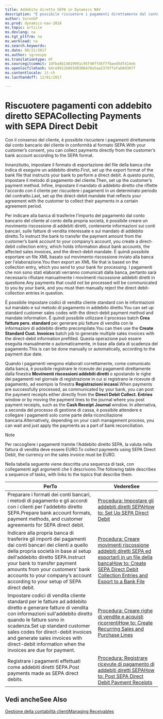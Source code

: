```yaml
---
title: Addebito diretto SEPA in Dynamics NAV
description: "È possibile riscuotere i pagamenti direttamente dal conto bancario del cliente secondo il formato SEPA."
author: SorenGP
ms.prod: dynamics-nav-2018
ms.topic: article
ms.devlang: na
ms.tgt_pltfrm: na
ms.workload: na
ms.search.keywords: 
ms.date: 08/21/2017
ms.author: sgroespe
ms.translationtype: HT
ms.sourcegitcommit: 1dfba8b14019991c95f40ffd5f7fbaed5df414eb
ms.openlocfilehash: b4ce9912b893d8308470a5aa2379ffafab0d307f
ms.contentlocale: it-ch
ms.lasthandoff: 12/01/2017

---
```

# <a name="collecting-payments-with-sepa-direct-debit"></a><span data-ttu-id="1d454-103">Riscuotere pagamenti con addebito diretto SEPA</span><span class="sxs-lookup"><span data-stu-id="1d454-103">Collecting Payments with SEPA Direct Debit</span></span>
<span data-ttu-id="1d454-104">Con il consenso del cliente, è possibile riscuotere i pagamenti direttamente dal conto bancario del cliente in conformità al formato SEPA.</span><span class="sxs-lookup"><span data-stu-id="1d454-104">With your customer’s consent, you can collect payments directly from the customer’s bank account according to the SEPA format.</span></span>  

 <span data-ttu-id="1d454-105">Innanzitutto, impostare il formato di esportazione del file della banca che indica di eseguire un addebito diretto.</span><span class="sxs-lookup"><span data-stu-id="1d454-105">First, set up the export format of the bank file that instructs your bank to perform a direct debit.</span></span> <span data-ttu-id="1d454-106">A questo punto, impostare il metodo di pagamento del cliente.</span><span class="sxs-lookup"><span data-stu-id="1d454-106">Then, set up the customer’s payment method.</span></span> <span data-ttu-id="1d454-107">Infine, impostare il mandato di addebito diretto che riflette l'accordo con il cliente per riscuotere i pagamenti in un determinato periodo del contratto.</span><span class="sxs-lookup"><span data-stu-id="1d454-107">Last, set up the direct-debit mandate that reflects your agreement with the customer to collect their payments in a certain agreement period.</span></span>  

 <span data-ttu-id="1d454-108">Per indicare alla banca di trasferire l'importo del pagamento dal conto bancario del cliente al conto della propria società, è possibile creare un movimento riscossione di addebiti diretti, contenente informazioni sui conti bancari, sulle fatture di vendita interessate e sul mandato di addebito diretto.</span><span class="sxs-lookup"><span data-stu-id="1d454-108">To instruct the bank to transfer the payment amount from the customer’s bank account to your company’s account, you create a direct-debit collection entry, which holds information about bank accounts, the affected sales invoices, and the direct-debit mandate.</span></span> <span data-ttu-id="1d454-109">È quindi possibile esportare un file XML basato sul movimento riscossione inviato alla banca per l'elaborazione.</span><span class="sxs-lookup"><span data-stu-id="1d454-109">You then export an XML file that is based on the collection entry, which you send to your bank for processing.</span></span> <span data-ttu-id="1d454-110">I pagamenti che non sono stati elaborati verranno comunicati dalla banca, pertanto sarà necessario rifiutare manualmente i movimenti riscossione addebiti diretti in questione.</span><span class="sxs-lookup"><span data-stu-id="1d454-110">Any payments that could not be processed will be communicated to you by your bank, and you must then manually reject the direct debit-collection entries in question.</span></span>  

 <span data-ttu-id="1d454-111">È possibile impostare codici di vendita cliente standard con le informazioni sul mandato e sul metodo di pagamento in addebito diretto.</span><span class="sxs-lookup"><span data-stu-id="1d454-111">You can set up standard customer sales codes with the direct-debit payment method and mandate information.</span></span> <span data-ttu-id="1d454-112">È quindi possibile utilizzare il processo batch **Crea fatture pers. standard** per generare più fatture di vendita con le informazioni di addebito diretto precompilate.</span><span class="sxs-lookup"><span data-stu-id="1d454-112">You can then use the **Create Standard Cust. Invoices** batch job to generate multiple sales invoices with the direct-debit information prefilled.</span></span> <span data-ttu-id="1d454-113">Questa operazione può essere eseguita manualmente o automaticamente, in base alla data di scadenza del pagamento.</span><span class="sxs-lookup"><span data-stu-id="1d454-113">This is can be done manually or automatically, according to the payment due date.</span></span>  

 <span data-ttu-id="1d454-114">Quando i pagamenti vengono elaborati correttamente, come comunicato dalla banca, è possibile registrare le ricevute dei pagamenti direttamente dalla finestra **Movimenti riscossioni addebiti diretti** o spostando le righe dei pagamenti nel giornale di registrazione in cui si registrano le ricevute di pagamento, ad esempio la finestra **Registrazioni incassi**.</span><span class="sxs-lookup"><span data-stu-id="1d454-114">When payments are successfully processed, as communicated by your bank, you can post the payment receipts either directly from the **Direct Debit Collect. Entries** window or by moving the payment lines to the journal where you post payment receipts, such as the **Cash Receipt Journal** window.</span></span> <span data-ttu-id="1d454-115">In alternativa, a seconda del processo di gestione di cassa, è possibile attendere e collegare i pagamenti solo come parte della riconciliazione bancaria.</span><span class="sxs-lookup"><span data-stu-id="1d454-115">Alternatively, depending on your cash management process, you can wait and just apply the payments as a part of bank reconciliation.</span></span>  

> [!NOTE]  
>  <span data-ttu-id="1d454-116">Per raccogliere i pagamenti tramite l'Addebito diretto SEPA, la valuta nella fattura di vendita deve essere EURO.</span><span class="sxs-lookup"><span data-stu-id="1d454-116">To collect payments using SEPA Direct Debit, the currency on the sales invoice must be EURO.</span></span>  

 <span data-ttu-id="1d454-117">Nella tabella seguente viene descritta una sequenza di task, con collegamenti agli argomenti che li descrivono.</span><span class="sxs-lookup"><span data-stu-id="1d454-117">The following table describes a sequence of tasks, with links to the topics that describe them.</span></span>   

|<span data-ttu-id="1d454-118">**Per**</span><span class="sxs-lookup"><span data-stu-id="1d454-118">**To**</span></span>|<span data-ttu-id="1d454-119">**Vedere**</span><span class="sxs-lookup"><span data-stu-id="1d454-119">**See**</span></span>|  
|------------|-------------|  
|<span data-ttu-id="1d454-120">Preparare i formati dei conti bancari, i metodi di pagamento e gli accordi con i clienti per l'addebito diretto SEPA.</span><span class="sxs-lookup"><span data-stu-id="1d454-120">Prepare bank account formats, payment methods, and customer agreements for SEPA direct debit.</span></span>|[<span data-ttu-id="1d454-121">Procedura: Impostare gli addebiti diretti SEPA</span><span class="sxs-lookup"><span data-stu-id="1d454-121">How to: Set Up SEPA Direct Debit</span></span>](finance-how-to-set-up-sepa-direct-debit.md)|  
|<span data-ttu-id="1d454-122">Indicare alla propria banca di trasferire gli importi dei pagamenti dai conti bancari dei clienti a quello della propria società in base al setup dell'addebito diretto SEPA.</span><span class="sxs-lookup"><span data-stu-id="1d454-122">Instruct your bank to transfer payment amounts from your customers’ bank accounts to your company’s account according to your setup of SEPA direct debit.</span></span>|[<span data-ttu-id="1d454-123">Procedura: Creare movimenti riscossione addebiti diretti SEPA ed esportarli in un file della banca</span><span class="sxs-lookup"><span data-stu-id="1d454-123">How to: Create SEPA Direct Debit Collection Entries and Export to a Bank File</span></span>](finance-how-create-sepa-direct-debit-collection-entries-export-bank-file.md)|  
|<span data-ttu-id="1d454-124">Impostare codici di vendita cliente standard per le fatture ad addebito diretto e generare fatture di vendita con informazioni sull'addebito diretto quando le fatture sono in scadenza.</span><span class="sxs-lookup"><span data-stu-id="1d454-124">Set up standard customer sales codes for direct-debit invoices and generate sales invoices with direct-debit information when the invoices are due for payment.</span></span>|[<span data-ttu-id="1d454-125">Procedura: Creare righe di vendite e acquisti ricorrenti</span><span class="sxs-lookup"><span data-stu-id="1d454-125">How to: Create Recurring Sales and Purchase Lines</span></span>](sales-how-work-standard-lines.md)|  
|<span data-ttu-id="1d454-126">Registrare i pagamenti effettuati come addebiti diretti SEPA.</span><span class="sxs-lookup"><span data-stu-id="1d454-126">Post payments made as SEPA direct debits.</span></span>|[<span data-ttu-id="1d454-127">Procedura: Registrare ricevute di pagamento di addebiti diretti SEPA</span><span class="sxs-lookup"><span data-stu-id="1d454-127">How to: Post SEPA Direct Debit Payment Receipts</span></span>](finance-how-to-post-sepa-direct-debit-payment-receipts.md)|  

## <a name="see-also"></a><span data-ttu-id="1d454-128">Vedi anche</span><span class="sxs-lookup"><span data-stu-id="1d454-128">See Also</span></span>  
[<span data-ttu-id="1d454-129">Gestione della contabilità clienti</span><span class="sxs-lookup"><span data-stu-id="1d454-129">Managing Receivables</span></span>](receivables-manage-receivables.md)

